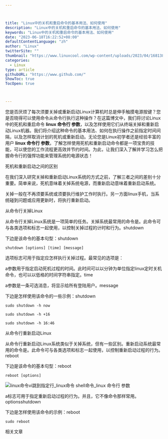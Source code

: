 ```yaml
---



title: "Linux中的关机和重启命令的基本用法、如何使用"
description: "Linux中的关机和重启命令的基本用法、如何使用"
keywords: "Linux中的关机和重启命令的基本用法、如何使用"
date: "2023-06-18T16:22:52+08:00"
defaultContentLanguage: "zh"
author: "Linux"
twitterSite: ""
thumbnail: "https://www.linuxcool.com/wp-content/uploads/2023/04/1681387762632_0.jpg"
categories:
  - Linux
type: article
githubURL: "https://www.github.com/"
ShowToc: true
TocOpen: true



---
```


您是否厌烦了每次须要关掉或重新启动Linux计算机时总是伸手触摸电源按键？您是否晓得可以使用命令从命令行执行这种操作？在这篇博文中，我们将讨论Linux中的死机和重启命令 **linux 命令行 参数**，以及怎样使用它们从终端关掉和重新启动Linux机器。我们将介绍这种命令的基本用法、如何在执行操作之前指定时间间隔，以及怎样取消计划的死机或重新启动。无论您是Linux初学者还是经验丰富的用户 **linux 命令行 参数**，了解怎样使用死机和重新启动命令都是一项宝贵的技能，可以使您的工作流程更高效并节约时间。为此，让我们深入了解并学习怎么把握命令行的强悍功能来管理系统的电源状态！

死机和重新启动之间的区别

在我们深入研究关掉和重新启动Linux系统的方式之前，了解三者之间的差别十分重要。简单来说，死机意味着关掉系统电源，而重新启动意味着重新启动系统。

关掉一般在不再须要系统或须要执行维护工作时执行。另一方面linux手机，当系统碰到问题或应用更新时，将执行重新启动。

从命令行关掉Linux

从命令行关掉Linux系统是一项简单的任务。关掉系统最常用的命令是。此命令可与各类选项和标志一起使用，以控制关掉过程的计时和行为。shutdown

下边是该命令的基本句型：shutdown

```
shutdown [options] [time] [message]
```

选项标志可用于指定应怎样执行关掉过程。最常见的选项是：

a参数用于指定启动死机过程的时间。此时间可以以分钟为单位指定linux定时关机命令，也可以以低格的时间字符串指定。time

a参数是一条可选消息，将显示给所有登陆用户。message

下边是怎样使用该命令的一些示例：shutdown

```
sudo shutdown -h now
```

```
sudo shutdown -h +16
```

```
sudo shutdown -h 16:46
```

从命令行重新启动Linux

从命令行重新启动Linux系统类似于关掉系统，但有一些区别。重新启动系统最常用的命令是。此命令可与各类选项和标志一起使用，以控制重新启动过程的行为。reboot

下边是该命令的基本句型：reboot

```
reboot [options]
```

![linux命令vi跳到指定行_linux命令 shell命令_linux 命令行 参数](https://www.linuxcool.com/wp-content/uploads/2023/04/1681387762632_0.jpg)

a标志可用于指定重新启动过程的行为。并且，它不像命令那样常用。optionsshutdown

下边是怎样使用该命令的示例：reboot

```
sudo reboot
```

相关文章